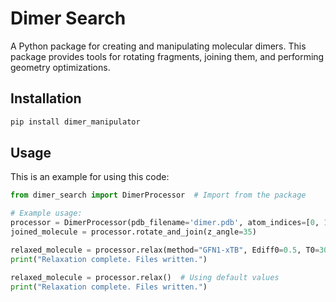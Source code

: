 # Dimer Search

A Python package for creating and manipulating molecular dimers.  This package provides tools for rotating fragments, joining them, and performing geometry optimizations.

## Installation

```bash
pip install dimer_manipulator
```
## Usage

This is an example for using this code:

```python
from dimer_search import DimerProcessor  # Import from the package

# Example usage:
processor = DimerProcessor(pdb_filename='dimer.pdb', atom_indices=[0, 1, 2])
joined_molecule = processor.rotate_and_join(z_angle=35)

relaxed_molecule = processor.relax(method="GFN1-xTB", Ediff0=0.5, T0=3000, totalsteps=5)
print("Relaxation complete. Files written.")

relaxed_molecule = processor.relax()  # Using default values
print("Relaxation complete. Files written.")
```
